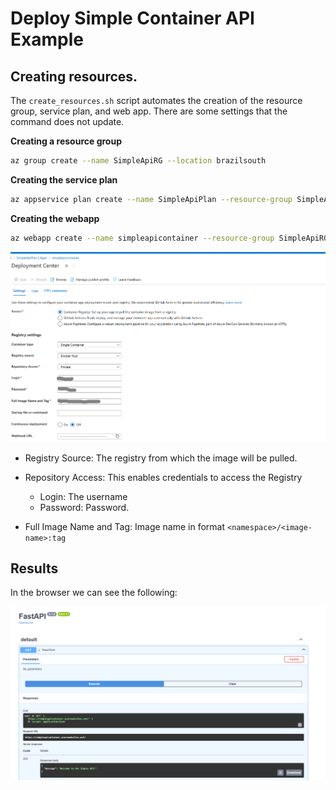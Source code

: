 # Deploy Simple Container API Example

## Creating resources. 
The `create_resources.sh` script automates the creation of the resource group, service plan, and web app. There are some settings that the command does not update.

**Creating a resource group**

```bash
az group create --name SimpleApiRG --location brazilsouth
```

**Creating the service plan**
```bash
az appservice plan create --name SimpleApiPlan --resource-group SimpleApiRG --sku S1 --is-linux
```

**Creating the webapp**

```bash
az webapp create --name simpleapicontainer --resource-group SimpleApiRG --plan SimpleApiPlan -i <repository/image-name> -s <username> -w <password> 
```

![alt text](image.png)

* Registry Source: The registry from which the image will be pulled. 
* Repository Access: This enables credentials to access the Registry
    * Login: The username
    * Password: Password.

* Full Image Name and Tag: Image name in format `<namespace>/<image-name>:tag`

## Results
In the browser we can see the following:

![alt text](image-1.png)
